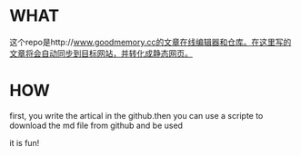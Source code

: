 # WHAT
这个repo是http://www.goodmemory.cc的文章在线编辑器和仓库。在这里写的文章将会自动同步到目标网站，并转化成静态网页。

# HOW
first, you write the artical in the github.then you can use a scripte to download the md file from github and be used 

it is fun!
